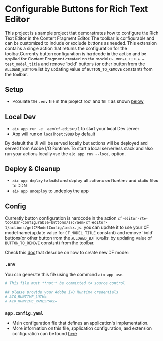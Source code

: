 # Configurable Buttons for Rich Text Editor

This project is a sample project that demonstrates how to configure the Rich Text Editor in the Content Fragment Editor.
The toolbar is configurable and can be customized to include or exclude buttons as needed. This extension contains a single
action that returns the configuration for the toolbar.Currently button configuration is hardcode in the action and be applied
for Content Fragment created on the model `CF_MODEL_TITLE = test_model_title` and remove 'bold' buttons
(or other button from the `ALLOWED_BUTTONS`list by updating value of `BUTTON_TO_REMOVE` constant) from the toolbar.

## Setup

- Populate the `.env` file in the project root and fill it as shown [below](#env)

## Local Dev

- `aio app run -e  aem/cf-editor/1` to start your local Dev server
- App will run on `localhost:9080` by default

By default the UI will be served locally but actions will be deployed and served from Adobe I/O Runtime. To start a
local serverless stack and also run your actions locally use the `aio app run --local` option.


## Deploy & Cleanup

- `aio app deploy` to build and deploy all actions on Runtime and static files to CDN
- `aio app undeploy` to undeploy the app

## Config

Currently button configuration is hardcode in the action
`cf-editor-rte-toolbar-configurable-buttons/src/aem-cf-editor-1/actions/getCFModelConfig/index.js`.
you can update it to use your CF model name(update value for `CF_MODEL_TITLE` constant) and remove 'bold' buttons(or 
other button from the `ALLOWED_BUTTONS`list by updating value of `BUTTON_TO_REMOVE` constant) from the toolbar.

Check this [doc](https://experienceleague.adobe.com/docs/experience-manager-65/content/assets/content-fragments/content-fragments-models.html?lang=en) that describe on how to create new CF model:

### `.env`

You can generate this file using the command `aio app use`. 

```bash
# This file must **not** be committed to source control

## please provide your Adobe I/O Runtime credentials
# AIO_RUNTIME_AUTH=
# AIO_RUNTIME_NAMESPACE=
```

### `app.config.yaml`

- Main configuration file that defines an application's implementation. 
- More information on this file, application configuration, and extension configuration 
  can be found [here](https://developer.adobe.com/app-builder/docs/guides/appbuilder-configuration/#appconfigyaml)

